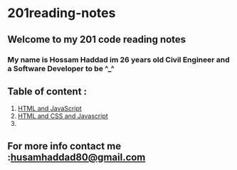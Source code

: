 # 201reading-notes 
 
## Welcome to my 201 code reading notes 

### My name is Hossam Haddad im 26 years old Civil Engineer and a Software Developer to be ^_^ 


## Table of content : 
1. [HTML and JavaScript](https://hossamhaddad.github.io/201reading-notes/class-01)
2. [HTML and CSS and Javascript](https://hossamhaddad.github.io/201reading-notes/class-02)
3. 



## For more info contact me :husamhaddad80@gmail.com